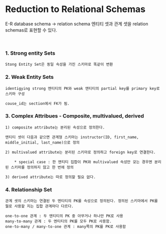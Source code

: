 # Reduction to Relational Schemas

E-R database schema -> relation schema
엔티티 셋과 관계 셋을 relation schemas로 표현할 수 있다.

<br/>

### 1. Strong entity Sets

    Stong Entity Set은 동일 속성을 가진 스키마로 똑같이 변환

### 2. Weak Entity Sets

    identigying strong 엔티티의 PK와 weak 엔티티의 partial key를 primary key로 스키마 구성

    couse_id는 section에서 FK가 됨.
    
### 3. Complex Attribues - Composite, multivalued, derived

    1) composite attribute는 분리된 속성으로 정의한다.

    엔티티 셋이 다음과 같으면 관계형 스키마는 instructor(ID, first_name, middle_initial, last_name)으로 정의
    
    2) multivalued attribute는 분리된 스키마로 정의하고 foreign key로 연결한다.
    
        * special case : 한 엔티티 집합이 PK와 multivalued 속성만 갖는 경우엔 분리된 스키마를 정의하지 않고 한 번에 정의
    
    3) derived attribute는 따로 정의할 필요 없다.

### 4. Relationship Set

    관계 셋의 스키마는 연결된 두 엔티티의 PK를 속성으로 정의된다. 정의된 스키마에서 PK를 뭘로 사용할 지는 집합 관계마다 다르다.
    
    one-to-one 관계 : 두 엔티티의 PK 중 아무거나 하나만 PK로 사용
    many-to-many 관계 : 두 엔티티의 PK를 모두 PK로 사용함.
    one-to-many / many-to-one 관계 : many쪽의 PK를 PK로 사용함
